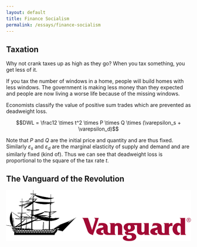 ```yaml
---
layout: default
title: Finance Socialism
permalink: /essays/finance-socialism
---
```


## Taxation

Why not crank taxes up as high as they go? When you tax something, you get less of it.

If you tax the number of windows in a home, people will build homes with less windows. The government is making less money than they expected and people are now living a worse life because of the missing windows.

Economists classify the value of positive sum trades which are prevented as deadweight loss.

$$DWL = \frac12 \times t^2 \times P \times Q \times (\varepsilon_s + \varepsilon_d)$$

Note that $P$ and $Q$ are the initial price and quantity and are thus fixed. Similarly $\varepsilon_s$ and $\varepsilon_d$ are the marginal elasticity of supply and demand and are similarly fixed (kind of). Thus we can see that deadweight loss is proportional to the square of the tax rate $t$.


## The Vanguard of the Revolution

<img src="/images/vanguard.svg">
